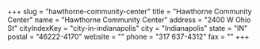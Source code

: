 +++
slug = "hawthorne-community-center"
title = "Hawthorne Community Center"
name = "Hawthorne Community Center"
address = "2400 W Ohio St"
cityIndexKey = "city-in-indianapolis"
city = "Indianapolis"
state = "IN"
postal = "46222-4170"
website = ""
phone = "317 637-4312"
fax = ""
+++
